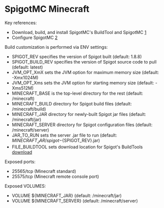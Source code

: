 SpigotMC Minecraft
==================

 Key references:
  * Download, build, and install SpigotMC's BuildTool and SpigotMC [1](https://www.spigotmc.org/wiki/buildtools/)
  * Configure SpigotMC [2](https://www.spigotmc.org/wiki/spigot-installation/)

Build customization is performed via ENV settings:
  * SPIGOT_REV specifies the version of Spigot built (default: 1.8.8)
  * SPIGOT_BUILD_REV specifies the version of Spigot source code to pull (default: latest)
  * JVM_OPT_XmX sets the JVM option for maximum memory size (default: -Xmx1024M)
  * JVM_OPT_Xms sets the JVM option for starting memory size (default: -Xms512M)
  * MINECRAFT_BASE is the top-level directory for the rest (default: /minecraft)
  * MINECRAFT_BUILD directory for Spigot build files (default: /minecraft/build)
  * MINECRAFT_JAR directory for newly-built Spigot jar files (default: /minecraft/jar)
  * MINECRAFT_SERVER directory for Spigot configuration files (default: /minecraft/server)
  * JAR_TO_RUN sets the server .jar file to run (default: ${MINECRAFT_JAR}/spigot-${SPIGOT_REV}.jar)
  * FILE_BUILDTOOL sets download location for Spigot's BuildTools [download](https://hub.spigotmc.org/jenkins/job/BuildTools/lastSuccessfulBuild/artifact/target/BuildTools.jar)

Exposed ports:
  * 25565/tcp (Minecraft standard)
  * 25575/tcp (Minecraft remote console port)

Exposed VOLUMES:
  * VOLUME ${MINECRAFT_JAR} (default: /minecraft/jar)
  * VOLUME ${MINECRAFT_SERVER} (default: /minecraft/server)
